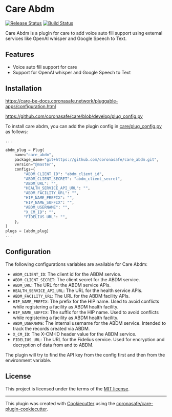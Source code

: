 # Care Abdm

[![Release Status](https://img.shields.io/pypi/v/care_abdm.svg)](https://pypi.python.org/pypi/care_abdm)
[![Build Status](https://github.com/coronasafe/care_abdm/actions/workflows/build.yaml/badge.svg)](https://github.com/coronasafe/care_abdm/actions/workflows/build.yaml)

Care Abdm is a plugin for care to add voice auto fill support using external services like OpenAI whisper and Google Speech to Text.

## Features

- Voice auto fill support for care
- Support for OpenAI whisper and Google Speech to Text

## Installation

https://care-be-docs.coronasafe.network/pluggable-apps/configuration.html

https://github.com/coronasafe/care/blob/develop/plug_config.py

To install care abdm, you can add the plugin config in [care/plug_config.py](https://github.com/coronasafe/care/blob/develop/plug_config.py) as follows:

```python
...

abdm_plug = Plug(
    name="care_abdm",
    package_name="git+https://github.com/coronasafe/care_abdm.git",
    version="@master",
    configs={
        "ABDM_CLIENT_ID": "abdm_client_id",
        "ABDM_CLIENT_SECRET": "abdm_client_secret",
        "ABDM_URL": "",
        "HEALTH_SERVICE_API_URL": "",
        "ABDM_FACILITY_URL": "",
        "HIP_NAME_PREFIX": "",
        "HIP_NAME_SUFFIX": "",
        "ABDM_USERNAME": "",
        "X_CM_ID": "",
        "FIDELIUS_URL": "",
    },
)
plugs = [abdm_plug]
...
```

## Configuration

The following configurations variables are available for Care Abdm:

- `ABDM_CLIENT_ID`: The client id for the ABDM service.
- `ABDM_CLIENT_SECRET`: The client secret for the ABDM service.
- `ABDM_URL`: The URL for the ABDM service APIs.
- `HEALTH_SERVICE_API_URL`: The URL for the health service APIs.
- `ABDM_FACILITY_URL`: The URL for the ABDM facility APIs.
- `HIP_NAME_PREFIX`: The prefix for the HIP name. Used to avoid conflicts while registering a facility as ABDM health facility.
- `HIP_NAME_SUFFIX`: The suffix for the HIP name. Used to avoid conflicts while registering a facility as ABDM health facility.
- `ABDM_USERNAME`: The internal username for the ABDM service. Intended to track the records created via ABDM.
- `X_CM_ID`: The X-CM-ID header value for the ABDM service.
- `FIDELIUS_URL`: The URL for the Fidelius service. Used for encryption and decryption of data from and to ABDM.

The plugin will try to find the API key from the config first and then from the environment variable.

## License

This project is licensed under the terms of the [MIT license](LICENSE).

---

This plugin was created with [Cookiecutter](https://github.com/audreyr/cookiecutter) using the [coronasafe/care-plugin-cookiecutter](https://github.com/coronasafe/care-plugin-cookiecutter).
